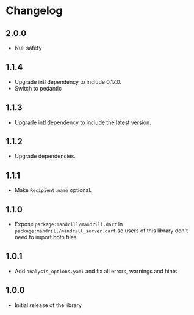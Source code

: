 # Changelog

## 2.0.0

- Null safety

## 1.1.4

- Upgrade intl dependency to include 0.17.0.
- Switch to pedantic

## 1.1.3

- Upgrade intl dependency to include the latest version.

## 1.1.2

- Upgrade dependencies.

## 1.1.1

- Make `Recipient.name` optional.

## 1.1.0

- Expose `package:mandrill/mandrill.dart` in `package:mandrill/mandrill_server.dart`
  so users of this library don't need to import both files.

## 1.0.1

- Add `analysis_options.yaml` and fix all errors, warnings and hints.

## 1.0.0

- Initial release of the library
